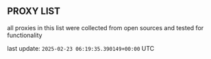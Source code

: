 ## PROXY LIST

all proxies in this list were collected from open sources and tested for functionality

last update: `2025-02-23 06:19:35.390149+00:00` UTC